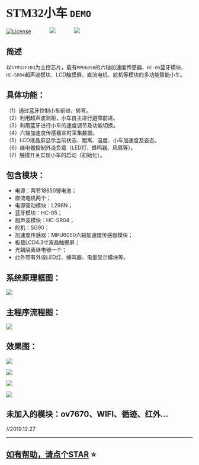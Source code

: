 <font  size=6 face="黑体">STM32小车</font> `DEMO`    
====
 [![License](https://img.shields.io/badge/License-Apache--2.0-brightgreen.svg)](https://www.apache.org/licenses/LICENSE-2.0) 　　　 ![](https://img.shields.io/badge/Version-v1.0.0-brightgreen.svg) 　　　 ![](https://img.shields.io/badge/IDE-keil-brightgreen.svg)    
       		
		
简述     
------ 

  以`STM32F103`为主控芯片，载有`MPU6050`的六轴加速度传感器、`HC-05`蓝牙模块、`HC-SR04`超声波模块、LCD触摸屏、直流电机、舵机等模块的多功能智能小车。   
      
      
        	
具体功能：  
---------    

（1）通过蓝牙控制小车前进、转弯。  
（2）利用超声波测距，小车自主进行避障前进。  
（3）利用蓝牙进行小车的速度调节及功能切换。  
（4）六轴加速度传感器实时采集数据。  
（5）LCD液晶屏显示当前状态、距离、温度、小车加速度及姿态。  
（6）继电器控制外设负载（LED灯、蜂鸣器、风扇等）。  
（7）触摸开关实现小车的启动（初始化）。     
      
      	
           
包含模块：  
-------------    

* 电源：两节18650锂电池；  
* 直流电机两个；  
* 电源驱动模块：L298N；  
* 蓝牙模块：HC-05；  
* 超声波模块：HC-SR04；  
* 舵机：SG90；  
* 加速度传感器：MPU6050六轴加速度传感器模块；  
* 板载LCD4.3寸液晶触摸屏；  
* 光耦隔离继电器一个；  
* 此外带有外设LED灯、蜂鸣器、电量显示模块等。   
           
              
系统原理框图：  
--------------
![](https://github.com/dyfcalid/STM32-car-MPU6050-Bluetooth-Ultrasonic/blob/master/image/1.png)    
      
     
主程序流程图：      
-------------------
![](https://github.com/dyfcalid/STM32-car-MPU6050-Bluetooth-Ultrasonic/blob/master/image/2.png)     
      
            
效果图：      
--------------------
![](https://github.com/dyfcalid/STM32-car-MPU6050-Bluetooth-Ultrasonic/blob/master/image/3.png)     

![](https://github.com/dyfcalid/STM32-car-MPU6050-Bluetooth-Ultrasonic/blob/master/image/4.png)     

![](https://github.com/dyfcalid/STM32-car-MPU6050-Bluetooth-Ultrasonic/blob/master/image/5.png)    

![](https://github.com/dyfcalid/STM32-car-MPU6050-Bluetooth-Ultrasonic/blob/master/image/6.png)     

未加入的模块：ov7670、WIFI、循迹、红外...     
----------------------------------------------    
//2019.12.27
  
****
[如有帮助，请点个STAR](#STM32小车)  :star:
----
